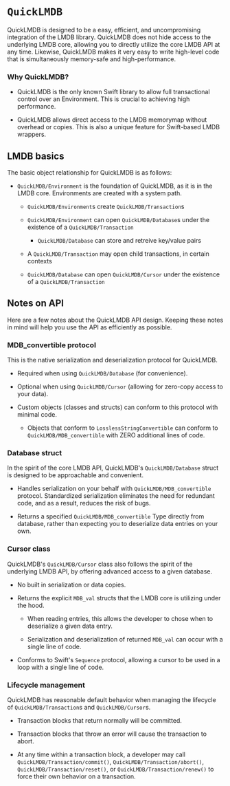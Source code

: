 # ``QuickLMDB``

QuickLMDB is designed to be a easy, efficient, and uncompromising integration of the LMDB library. QuickLMDB does not hide access to the underlying LMDB core, allowing you to directly utilize the core LMDB API at any time. Likewise, QuickLMDB makes it very easy to write high-level code that is simultaneously memory-safe and high-performance. 

### Why QuickLMDB?

- QuickLMDB is the only known Swift library to allow full transactional control over an Environment. This is crucial to achieving high performance.

- QuickLMDB allows direct access to the LMDB memorymap without overhead or copies. This is also a unique feature for Swift-based LMDB wrappers.

## LMDB basics

The basic object relationship for QuickLMDB is as follows:

- ``QuickLMDB/Environment`` is the foundation of QuickLMDB, as it is in the LMDB core. Environments are created with a system path. 

	- ``QuickLMDB/Environment``s create ``QuickLMDB/Transaction``s
	
	- ``QuickLMDB/Environment`` can open ``QuickLMDB/Database``s under the existence of a ``QuickLMDB/Transaction``
	
		- ``QuickLMDB/Database`` can store and retreive key/value pairs

	- A ``QuickLMDB/Transaction`` may open child transactions, in certain contexts
	
	- ``QuickLMDB/Database`` can open ``QuickLMDB/Cursor`` under the existence of a ``QuickLMDB/Transaction``

## Notes on API

Here are a few notes about the QuickLMDB API design. Keeping these notes in mind will help you use the API as efficiently as possible.

### MDB_convertible protocol

This is the native serialization and deserialization protocol for QuickLMDB.

- Required when using ``QuickLMDB/Database`` (for convenience). 

- Optional when using ``QuickLMDB/Cursor`` (allowing for zero-copy access to your data).

- Custom objects (classes and structs) can conform to this protocol with minimal code.

	- Objects that conform to `LosslessStringConvertible` can conform to ``QuickLMDB/MDB_convertible`` with ZERO additional lines of code.

### Database struct

In the spirit of the core LMDB API, QuickLMDB's ``QuickLMDB/Database`` struct is designed to be approachable and convenient. 

- Handles serialization on your behalf with ``QuickLMDB/MDB_convertible`` protocol. Standardized serialization eliminates the need for redundant code, and as a result, reduces the risk of bugs.

- Returns a specified ``QuickLMDB/MDB_convertible`` Type directly from database, rather than expecting you to deserialize data entries on your own.

### Cursor class

QuickLMDB's ``QuickLMDB/Cursor`` class also follows the spirit of the underlying LMDB API, by offering advanced access to a given database.

- No built in serialization or data copies.

- Returns the explicit `MDB_val` structs that the LMDB core is utilizing under the hood.

	- When reading entries, this allows the developer to chose when to deserialize a given data entry.

	- Serialization and deserialization of returned `MDB_val` can occur with a single line of code.
	
- Conforms to Swift's `Sequence` protocol, allowing a cursor to be used in a loop with a single line of code.

### Lifecycle management

QuickLMDB has reasonable default behavior when managing the lifecycle of ``QuickLMDB/Transaction``s and ``QuickLMDB/Cursor``s.

- Transaction blocks that return normally will be committed.

- Transaction blocks that throw an error will cause the transaction to abort.

- At any time within a transaction block, a developer may call ``QuickLMDB/Transaction/commit()``, ``QuickLMDB/Transaction/abort()``, ``QuickLMDB/Transaction/reset()``, or ``QuickLMDB/Transaction/renew()`` to force their own behavior on a transaction.
